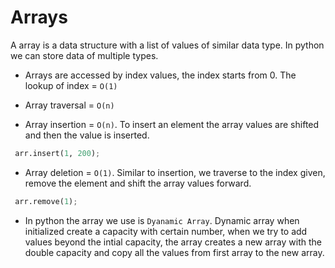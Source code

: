 # Arrays


A array is a data structure with a list of values of similar data type. In python we can store data of multiple types.

- Arrays are accessed by index values, the index starts from 0. The lookup of index = `O(1)`

- Array traversal = `O(n)`

- Array insertion = `O(n)`. To insert an element the array values are shifted and then the value is inserted.

```python
 arr.insert(1, 200);
```

- Array deletion = `O(1)`. Similar to insertion, we traverse to the index given, remove the element and shift the array values forward.

```python
 arr.remove(1);
```

- In python the array we use is `Dyanamic Array`. Dynamic array when initialized create a capacity with certain number, when we try to add values beyond the intial capacity, the array creates a new array with the double capacity and copy all the values from first array to the new array.